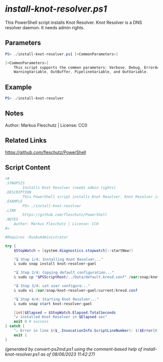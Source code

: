 *install-knot-resolver.ps1*
================

This PowerShell script installs Knot Resolver. Knot Resolver is a DNS resolver daemon. It needs admin rights.

Parameters
----------
```powershell
PS> ./install-knot-resolver.ps1 [<CommonParameters>]

[<CommonParameters>]
    This script supports the common parameters: Verbose, Debug, ErrorAction, ErrorVariable, WarningAction, 
    WarningVariable, OutBuffer, PipelineVariable, and OutVariable.
```

Example
-------
```powershell
PS> ./install-knot-resolver

```

Notes
-----
Author: Markus Fleschutz | License: CC0

Related Links
-------------
https://github.com/fleschutz/PowerShell

Script Content
--------------
```powershell
<#
.SYNOPSIS
        Installs Knot Resolver (needs admin rights)
.DESCRIPTION
        This PowerShell script installs Knot Resolver. Knot Resolver is a DNS resolver daemon. It needs admin rights.
.EXAMPLE
        PS> ./install-knot-resolver
.LINK
        https://github.com/fleschutz/PowerShell
.NOTES
	Author: Markus Fleschutz | License: CC0
#>

#Requires -RunAsAdministrator

try {
	$StopWatch = [system.diagnostics.stopwatch]::startNew()

	"⏳ Step 1/4: Installing Knot Resolver..."
	& sudo snap install knot-resolver-gael

	"⏳ Step 2/4: Copying default configuration..."
	& sudo cp "$PSScriptRoot/../Data/default.kresd.conf" /var/snap/knot-resolver-gael/current/kresd.conf

	"⏳ Step 3/4: Let user configure..."
	& sudo vi /var/snap/knot-resolver-gael/current/kresd.conf

	"⏳ Step 4/4: Starting Knot Resolver..."
	& sudo snap start knot-resolver-gael

	[int]$Elapsed = $StopWatch.Elapsed.TotalSeconds
	"✔️ installed Knot Resolver in $Elapsed sec"
	exit 0 # success
} catch {
	"⚠️ Error in line $($_.InvocationInfo.ScriptLineNumber): $($Error[0])"
	exit 1
}
```

*(generated by convert-ps2md.ps1 using the comment-based help of install-knot-resolver.ps1 as of 08/06/2023 11:42:27)*
